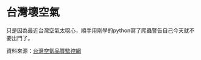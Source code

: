 # 台灣壞空氣

只是因為最近台灣空氣太噁心，順手用剛學的python寫了爬蟲警告自己今天就不要出門了。

資料來源：[台灣空氣品質監控網](http://taqm.epa.gov.tw/taqm/tw/AqiMap.asp)
